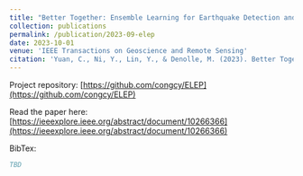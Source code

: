 ```yaml
---
title: "Better Together: Ensemble Learning for Earthquake Detection and Phase Picking"
collection: publications
permalink: /publication/2023-09-elep
date: 2023-10-01
venue: 'IEEE Transactions on Geoscience and Remote Sensing'
citation: 'Yuan, C., Ni, Y., Lin, Y., & Denolle, M. (2023). Better Together: Ensemble Learning for Earthquake Detection and Phase Picking. IEEE Transactions on Geoscience and Remote Sensing.'
---
```


Project repository: [https://github.com/congcy/ELEP](https://github.com/congcy/ELEP)

Read the paper here: [https://ieeexplore.ieee.org/abstract/document/10266366](https://ieeexplore.ieee.org/abstract/document/10266366)

BibTex:
```bibtex
TBD
```
